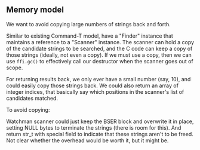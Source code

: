 ## Memory model

We want to avoid copying large numbers of strings back and forth.

Similar to existing Command-T model, have a "Finder" instance that maintains a reference to a "Scanner" instance. The scanner can hold a copy of the candidate strings to be searched, and the C code can keep a copy of those strings (ideally, not even a copy). If we must use a copy, then we can use `ffi.gc()` to effectively call our destructor when the scanner goes out of scope.

For returning results back, we only ever have a small number (say, 10), and could easily copy those strings back. We could also return an array of integer indices, that basically say which positions in the scanner's list of candidates matched.

To avoid copying:

Watchman scanner could just keep the BSER block and overwrite it in place, setting NULL bytes to terminate the strings (there is room for this). And return str_t with special field to indicate that these strings aren't to be freed. Not clear whether the overhead would be worth it, but it might be.
